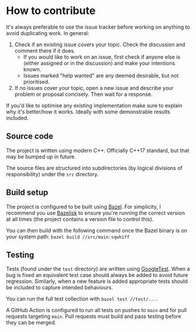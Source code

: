 # How to contribute

It's always preferable to use the issue tracker before working on anything to avoid duplicating work. In general:

1. Check if an existing issue covers your topic. Check the discussion and comment there if it does.
    - If you would like to work on an issue, first check if anyone else is (either assigned or in the discussion) and make your intentions known.
    - Issues marked "help wanted" are any deemed desirable, but not prioritised.
2. If no issues cover your topic, open a new issue and describe your problem or proposal concisely. Then wait for a response.

If you'd like to optimise any existing implementation make sure to explain why it's better/how it works. Ideally with some demonstrable results included.

## Source code

The project is written using modern C++. Officially C++17 standard, but that may be bumped up in future.

The source files are structured into subdirectories (by logical divisions of responsibility) under the `src` directory.

## Build setup

The project is configured to be built using [Bazel]. For simplicity, I recommend you use [Bazelisk] to ensure you're running the correct version at all times (the project contains a version file to control this).

You can then build with the following command once the Bazel binary is on your system path: `bazel build //src/main:sqwhiff`

## Testing

Tests (found under the `test` directory) are written using [GoogleTest]. When a bug is fixed an equivalent test case should always be added to avoid future regression. Similarly, when a new feature is added appropriate tests should be included to capture intended behaviours.

You can run the full test collection with `bazel test //test/...`.

A GitHub Action is configured to run all tests on pushes to `main` and for pull requests targeting `main`. Pull requests must build and pass testing before they can be merged.

[Bazel]: https://www.bazel.build
[Bazelisk]: https://github.com/bazelbuild/bazelisk
[GoogleTest]: https://github.com/google/googletest
